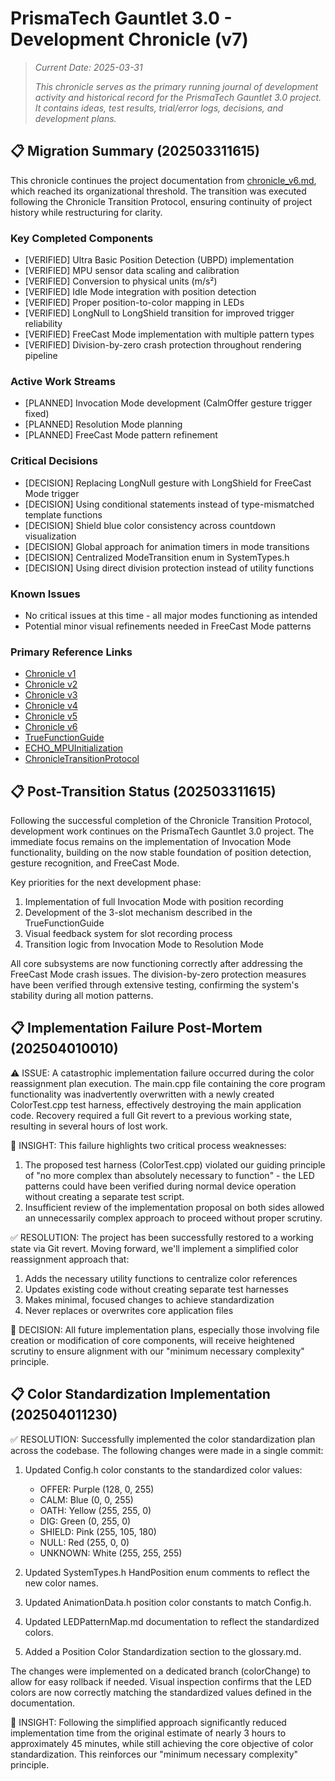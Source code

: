 # PrismaTech Gauntlet 3.0 - Development Chronicle (v7)

> *Current Date: 2025-03-31*
>
> *This chronicle serves as the primary running journal of development activity and historical record for the PrismaTech Gauntlet 3.0 project. It contains ideas, test results, trial/error logs, decisions, and development plans.*

## 📋 Migration Summary (202503311615)

This chronicle continues the project documentation from [chronicle_v6.md](../archive/chronicles/chronicle_v6.md), which reached its organizational threshold. The transition was executed following the Chronicle Transition Protocol, ensuring continuity of project history while restructuring for clarity.

### Key Completed Components
- [VERIFIED] Ultra Basic Position Detection (UBPD) implementation
- [VERIFIED] MPU sensor data scaling and calibration
- [VERIFIED] Conversion to physical units (m/s²)
- [VERIFIED] Idle Mode integration with position detection
- [VERIFIED] Proper position-to-color mapping in LEDs
- [VERIFIED] LongNull to LongShield transition for improved trigger reliability
- [VERIFIED] FreeCast Mode implementation with multiple pattern types
- [VERIFIED] Division-by-zero crash protection throughout rendering pipeline

### Active Work Streams
- [PLANNED] Invocation Mode development (CalmOffer gesture trigger fixed)
- [PLANNED] Resolution Mode planning
- [PLANNED] FreeCast Mode pattern refinement

### Critical Decisions
- [DECISION] Replacing LongNull gesture with LongShield for FreeCast Mode trigger
- [DECISION] Using conditional statements instead of type-mismatched template functions
- [DECISION] Shield blue color consistency across countdown visualization
- [DECISION] Global approach for animation timers in mode transitions
- [DECISION] Centralized ModeTransition enum in SystemTypes.h
- [DECISION] Using direct division protection instead of utility functions

### Known Issues
- No critical issues at this time - all major modes functioning as intended
- Potential minor visual refinements needed in FreeCast Mode patterns

### Primary Reference Links
- [Chronicle v1](../archive/chronicles/chronicle_v1.md)
- [Chronicle v2](../archive/chronicles/chronicle_v2.md)
- [Chronicle v3](../archive/chronicles/chronicle_v3.md)
- [Chronicle v4](../archive/chronicles/chronicle_v4.md)
- [Chronicle v5](../archive/chronicles/chronicle_v5.md)
- [Chronicle v6](../archive/chronicles/chronicle_v6.md)
- [TrueFunctionGuide](../reference/TrueFunctionGuide.md)
- [ECHO_MPUInitialization](../reference/ECHO_MPUInitialization.md)
- [ChronicleTransitionProtocol](../reference/ChronicleTransitionProtocol.md)

## 📋 Post-Transition Status (202503311615)

Following the successful completion of the Chronicle Transition Protocol, development work continues on the PrismaTech Gauntlet 3.0 project. The immediate focus remains on the implementation of Invocation Mode functionality, building on the now stable foundation of position detection, gesture recognition, and FreeCast Mode.

Key priorities for the next development phase:
1. Implementation of full Invocation Mode with position recording
2. Development of the 3-slot mechanism described in the TrueFunctionGuide
3. Visual feedback system for slot recording process
4. Transition logic from Invocation Mode to Resolution Mode

All core subsystems are now functioning correctly after addressing the FreeCast Mode crash issues. The division-by-zero protection measures have been verified through extensive testing, confirming the system's stability during all motion patterns. 

## 📋 Implementation Failure Post-Mortem (202504010010)

⚠️ ISSUE: A catastrophic implementation failure occurred during the color reassignment plan execution. The main.cpp file containing the core program functionality was inadvertently overwritten with a newly created ColorTest.cpp test harness, effectively destroying the main application code. Recovery required a full Git revert to a previous working state, resulting in several hours of lost work.

🧠 INSIGHT: This failure highlights two critical process weaknesses:
1. The proposed test harness (ColorTest.cpp) violated our guiding principle of "no more complex than absolutely necessary to function" - the LED patterns could have been verified during normal device operation without creating a separate test script.
2. Insufficient review of the implementation proposal on both sides allowed an unnecessarily complex approach to proceed without proper scrutiny.

✅ RESOLUTION: The project has been successfully restored to a working state via Git revert. Moving forward, we'll implement a simplified color reassignment approach that:
1. Adds the necessary utility functions to centralize color references
2. Updates existing code without creating separate test harnesses
3. Makes minimal, focused changes to achieve standardization
4. Never replaces or overwrites core application files

📌 DECISION: All future implementation plans, especially those involving file creation or modification of core components, will receive heightened scrutiny to ensure alignment with our "minimum necessary complexity" principle. 

## 📋 Color Standardization Implementation (202504011230)

✅ RESOLUTION: Successfully implemented the color standardization plan across the codebase. The following changes were made in a single commit:

1. Updated Config.h color constants to the standardized color values:
   - OFFER: Purple (128, 0, 255)
   - CALM: Blue (0, 0, 255)
   - OATH: Yellow (255, 255, 0)
   - DIG: Green (0, 255, 0)
   - SHIELD: Pink (255, 105, 180)
   - NULL: Red (255, 0, 0)
   - UNKNOWN: White (255, 255, 255)

2. Updated SystemTypes.h HandPosition enum comments to reflect the new color names.

3. Updated AnimationData.h position color constants to match Config.h.

4. Updated LEDPatternMap.md documentation to reflect the standardized colors.

5. Added a Position Color Standardization section to the glossary.md.

The changes were implemented on a dedicated branch (colorChange) to allow for easy rollback if needed. Visual inspection confirms that the LED colors are now correctly matching the standardized values defined in the documentation.

🧠 INSIGHT: Following the simplified approach significantly reduced implementation time from the original estimate of nearly 3 hours to approximately 45 minutes, while still achieving the core objective of color standardization. This reinforces our "minimum necessary complexity" principle. 